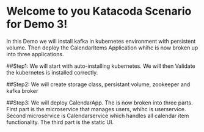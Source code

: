 # Welcome to you  Katacoda Scenario for Demo 3!


In this Demo we will install kafka in kubernetes environment with persistent volume. Then deploy the CalendarItems Application whihc is now broken up into three applications.

##Step1: 
    We will start with auto-installing kubernetes. We will then Validate the kubernetes is installed correctly.

##Step2: 
    We will create storage class, persistant volume, zookeeper and kafka broker
 
##Step3: 
    We will deploy CalendarApp. The is now broken into three parts. First part is the microservice that manages users, whihc is userservice.
    Second microservice is Calendarservice which handles all calendar item functionality. The third part is the static UI.